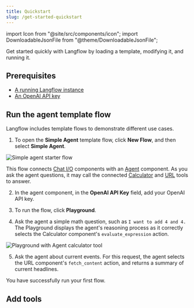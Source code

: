 ```yaml
---
title: Quickstart
slug: /get-started-quickstart
---
```


import Icon from "@site/src/components/icon";
import DownloadableJsonFile from "@theme/DownloadableJsonFile";

Get started quickly with Langflow by loading a template, modifying it, and running it.

## Prerequisites

- [A running Langflow instance](/get-started-installation)
- [An OpenAI API key](https://platform.openai.com/)

## Run the agent template flow

Langflow includes template flows to demonstrate different use cases.

1. To open the **Simple Agent** template flow, click **New Flow**, and then select **Simple Agent**.

![Simple agent starter flow](/img/starter-flow-simple-agent.png)

This flow connects [Chat I/O](/components-chat-io) components with an [Agent](/components-agent) component.
As you ask the agent questions, it may call the connected [Calculator](/components-helpers#calculator) and [URL](/components-data#url) tools to answer.

2. In the agent component, in the **OpenAI API Key** field, add your OpenAI API key.

3. To run the flow, click <Icon name="Play" aria-hidden="true"/> **Playground**.

4. Ask the agent a simple math question, such as `I want to add 4 and 4.`
The Playground displays the agent's reasoning process as it correctly selects the Calculator component's `evaluate_expression` action.

![Playground with Agent calculator tool](/img/quickstart-simple-agent-playground.png)

5. Ask the agent about current events.
For this request, the agent selects the URL component's `fetch_content` action, and returns a summary of current headlines.

You have successfully run your first flow.

## Add tools




